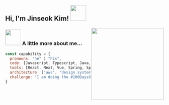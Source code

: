 <h2> Hi, I'm Jinseok Kim! <img src="https://media.giphy.com/media/mGcNjsfWAjY5AEZNw6/giphy.gif" width="50"></h2>
<img align='right' src="https://media.giphy.com/media/M9gbBd9nbDrOTu1Mqx/giphy.gif" width="230">



### <img src="https://media.giphy.com/media/VgCDAzcKvsR6OM0uWg/giphy.gif" width="50"> A little more about me...  

```javascript
const capability = {
  pronouns: "he" | "his",
  code: [Javascript, Typescript, Java, HTML, CSS, SCSS],
  tools: [React, Next, Vue, Spring, Spring-boot, React-native, Styled-Components, Jest, Docker, Jenkins],
  architecture: ["aws", "design system pattern"],
  challenge: "I am doing the #100DaysOfCode challenge focused on react and typescript"
}
```
